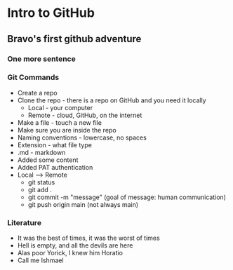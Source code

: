 # Intro to GitHub

## Bravo's first github adventure

### One more sentence

### Git Commands
- Create a repo
- Clone the repo - there is a repo on GitHub and you need it locally
  - Local - your computer
  - Remote - cloud, GitHub, on the internet
- Make a file - touch a new file
 - Make sure you are inside the repo
 - Naming conventions - lowercase, no spaces
 - Extension - what file type
 - .md - markdown
- Added some content
- Added PAT authentication
- Local --> Remote
  - git status
  - git add .
  - git commit -m "message" (goal of message: human communication)
  - git push origin main (not always main)

### Literature
- It was the best of times, it was the worst of times
- Hell is empty, and all the devils are here
- Alas poor Yorick, I knew him Horatio
- Call me Ishmael
